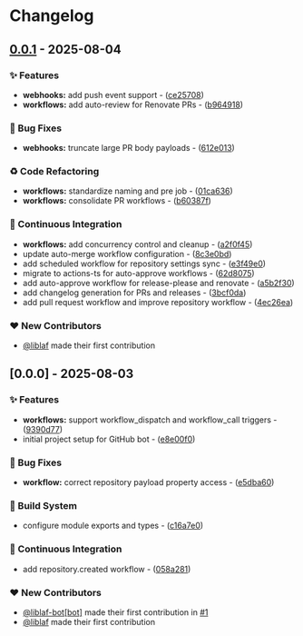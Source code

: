 # Changelog

## [0.0.1](https://github.com/liblaf/github-bot/compare/v0.0.0..v0.0.1) - 2025-08-04

### ✨ Features

- **webhooks:** add push event support - ([ce25708](https://github.com/liblaf/github-bot/commit/ce25708a620c9caba7b3cb4c0fde470dfe8e9880))
- **workflows:** add auto-review for Renovate PRs - ([b964918](https://github.com/liblaf/github-bot/commit/b96491854f31b7e769dafe2177381a99715dabe3))

### 🐛 Bug Fixes

- **webhooks:** truncate large PR body payloads - ([612e013](https://github.com/liblaf/github-bot/commit/612e0134fd2282d2323a3d7256934b650d0c8a6b))

### ♻ Code Refactoring

- **workflows:** standardize naming and pre job - ([01ca636](https://github.com/liblaf/github-bot/commit/01ca63642f9f9285f84bc153e75ccbaf63a626af))
- **workflows:** consolidate PR workflows - ([b60387f](https://github.com/liblaf/github-bot/commit/b60387f3ea65949994af5da17a1d252cf9fd6f76))

### 🔧 Continuous Integration

- **workflows:** add concurrency control and cleanup - ([a2f0f45](https://github.com/liblaf/github-bot/commit/a2f0f4511f32810d6f49dc3f1f7921133e21b904))
- update auto-merge workflow configuration - ([8c3e0bd](https://github.com/liblaf/github-bot/commit/8c3e0bdaa8e9a36ad4852d7af17738799808650e))
- add scheduled workflow for repository settings sync - ([e3f49e0](https://github.com/liblaf/github-bot/commit/e3f49e0319ef3405933829a288e7cdd56ff52eac))
- migrate to actions-ts for auto-approve workflows - ([62d8075](https://github.com/liblaf/github-bot/commit/62d80757960d9bfb68f6551600eea3486a97e2a5))
- add auto-approve workflow for release-please and renovate - ([a5b2f30](https://github.com/liblaf/github-bot/commit/a5b2f3039d02290beda5c6f6c34b64a67ec1ac31))
- add changelog generation for PRs and releases - ([3bcf0da](https://github.com/liblaf/github-bot/commit/3bcf0da9fedea794017b66bea6aef53c579fa747))
- add pull request workflow and improve repository workflow - ([4ec26ea](https://github.com/liblaf/github-bot/commit/4ec26ea811682817ec0652828771e6ef9663d770))

### ❤️ New Contributors

- [@liblaf](https://github.com/liblaf) made their first contribution

## [0.0.0] - 2025-08-03

### ✨ Features

- **workflows:** support workflow_dispatch and workflow_call triggers - ([9390d77](https://github.com/liblaf/github-bot/commit/9390d777824baf6e9f246b42dc4fcabd8ce493f0))
- initial project setup for GitHub bot - ([e8e00f0](https://github.com/liblaf/github-bot/commit/e8e00f0091ed1352db69d646137b47a8698fe378))

### 🐛 Bug Fixes

- **workflow:** correct repository payload property access - ([e5dba60](https://github.com/liblaf/github-bot/commit/e5dba60d3faa8f54bc8bd408b59481d7aafe5b5a))

### 👷 Build System

- configure module exports and types - ([c16a7e0](https://github.com/liblaf/github-bot/commit/c16a7e00d84ddbaf5a743f899a84219937f20092))

### 🔧 Continuous Integration

- add repository.created workflow - ([058a281](https://github.com/liblaf/github-bot/commit/058a281fbcc15d6786de155e4570623d9ef648fe))

### ❤️ New Contributors

- [@liblaf-bot[bot]](https://github.com/apps/liblaf-bot) made their first contribution in [#1](https://github.com/liblaf/github-bot/pull/1)
- [@liblaf](https://github.com/liblaf) made their first contribution
